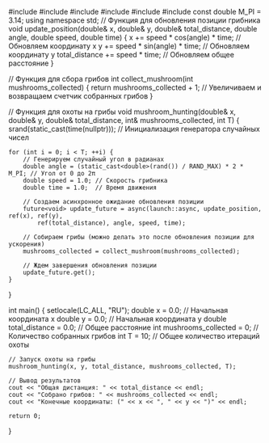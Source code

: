 #include <iostream>
#include <cstdlib>
#include <cmath>
#include <chrono>
#include <future>
#include <thread>
const double M_PI = 3.14;
using namespace std;
// Функция для обновления позиции грибника
void update_position(double& x, double& y, double& total_distance, double angle, double speed, double time) {
    x += speed * cos(angle) * time; // Обновляем координату x
    y += speed * sin(angle) * time; // Обновляем координату y
    total_distance += speed * time;  // Обновляем общее расстояние
}

// Функция для сбора грибов
int collect_mushroom(int mushrooms_collected) {
    return mushrooms_collected + 1; // Увеличиваем и возвращаем счетчик собранных грибов
}

// Функция для охоты на грибы
void mushroom_hunting(double& x, double& y, double& total_distance, int& mushrooms_collected, int T) {
    srand(static_cast<unsigned int>(time(nullptr))); // Инициализация генератора случайных чисел

    for (int i = 0; i < T; ++i) {
        // Генерируем случайный угол в радианах
        double angle = (static_cast<double>(rand()) / RAND_MAX) * 2 * M_PI; // Угол от 0 до 2π
        double speed = 1.0; // Скорость грибника
        double time = 1.0;  // Время движения

        // Создаем асинхронное ожидание обновления позиции
        future<void> update_future = async(launch::async, update_position, ref(x), ref(y),
            ref(total_distance), angle, speed, time);

        // Собираем грибы (можно делать это после обновления позиции для ускорения)
        mushrooms_collected = collect_mushroom(mushrooms_collected);

        // Ждем завершения обновления позиции
        update_future.get();
    }
}

int main() {
    setlocale(LC_ALL, "RU");
    double x = 0.0;                       // Начальная координата x
    double y = 0.0;                       // Начальная координата y
    double total_distance = 0.0;          // Общее расстояние
    int mushrooms_collected = 0;          // Количество собранных грибов
    int T = 10;                           // Общее количество итераций охоты

    // Запуск охоты на грибы
    mushroom_hunting(x, y, total_distance, mushrooms_collected, T);

    // Вывод результатов
    cout << "Общая дистанция: " << total_distance << endl;
    cout << "Собрано грибов: " << mushrooms_collected << endl;
    cout << "Конечные координаты: (" << x << ", " << y << ")" << endl;

    return 0;
}
